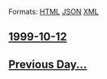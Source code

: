 
Formats: [HTML](1999/10/12/index.html)  [JSON](1999/10/12/index.json)  [XML](1999/10/12/index.xml)  

## [1999-10-12](/news/1999/10/12/index.md)

## [Previous Day...](/news/1999/10/11/index.md)


